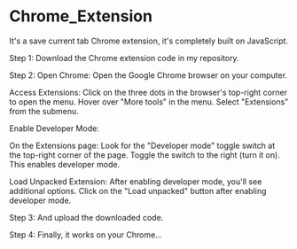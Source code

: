# Chrome_Extension
It's a save current tab Chrome extension, it's completely built on JavaScript.

Step 1: Download the Chrome extension code in my repository.

Step 2:
Open Chrome:
Open the Google Chrome browser on your computer.

Access Extensions:
Click on the three dots in the browser's top-right corner to open the menu.
Hover over "More tools" in the menu.
Select "Extensions" from the submenu.

Enable Developer Mode:

On the Extensions page:
Look for the "Developer mode" toggle switch at the top-right corner of the page.
Toggle the switch to the right (turn it on). This enables developer mode.

Load Unpacked Extension:
After enabling developer mode, you'll see additional options.
Click on the "Load unpacked" button after enabling developer mode.

Step 3:
And upload the downloaded code.

Step 4:
Finally, it works on your Chrome...
